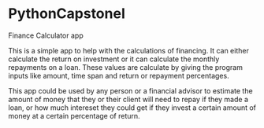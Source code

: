 # PythonCapstoneI
Finance Calculator app

This is a simple app to help with the calculations of financing. It can either calculate the return on investment
or it can calculate the monthly repayments on a loan. These values are calculate by giving the program inputs like
amount, time span and return or repayment percentages.

This app could be used by any person or a financial advisor to estimate the amount of money that they or their client
will need to repay if they made a loan, or how much intereset they could get if they invest a certain amount of money 
at a certain percentage of return. 
